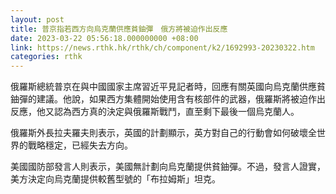 ```yaml
---
layout: post
title: 普京指若西方向烏克蘭供應貧鈾彈　俄方將被迫作出反應
date: 2023-03-22 05:56:18.000000000 +08:00
link: https://news.rthk.hk/rthk/ch/component/k2/1692993-20230322.htm
categories: rthk
---
```


俄羅斯總統普京在與中國國家主席習近平見記者時，回應有關英國向烏克蘭供應貧鈾彈的建議。他說，如果西方集體開始使用含有核部件的武器，俄羅斯將被迫作出反應，他又認為西方真的決定與俄羅斯戰鬥，直至剩下最後一個烏克蘭人。

俄羅斯外長拉夫羅夫則表示，英國的計劃顯示，英方對自己的行動會如何破壞全世界的戰略穩定，已經失去方向。

美國國防部發言人則表示，美國無計劃向烏克蘭提供貧鈾彈。不過，發言人證實，美方決定向烏克蘭提供較舊型號的「布拉姆斯」坦克。
